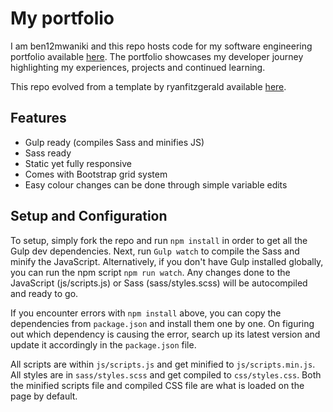 # My portfolio

I am ben12mwaniki and this repo hosts code for my software engineering portfolio available [here](http://ben12mwaniki.me/my-portfolio/). The portfolio showcases my developer journey highlighting my experiences, projects and continued learning.

This repo evolved from a template by ryanfitzgerald available [here](https://github.com/RyanFitzgerald/devportfolio).

## Features

* Gulp ready (compiles Sass and minifies JS)
* Sass ready
* Static yet fully responsive
* Comes with Bootstrap grid system
* Easy colour changes can be done through simple variable edits

## Setup and Configuration
To setup, simply fork the repo and run `npm install` in order to get all the Gulp dev dependencies. Next, run `Gulp watch` to compile the Sass and minify the JavaScript. Alternatively, if you don't have Gulp installed globally, you can run the npm script `npm run watch`. Any changes done to the JavaScript (js/scripts.js) or Sass (sass/styles.scss) will be autocompiled and ready to go.

If you encounter errors with `npm install` above, you can copy the dependencies from `package.json` and install them one by one. On figuring out which dependency is causing the error, search up its latest version and update it accordingly in the `package.json` file.

All scripts are within `js/scripts.js` and get minified to `js/scripts.min.js`. All styles are in `sass/styles.scss` and get compiled to `css/styles.css`. Both the minified scripts file and compiled CSS file are what is loaded on the page by default.

